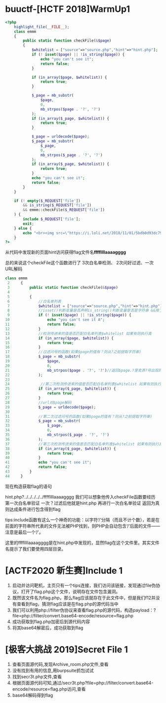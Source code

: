 # buuctf-[HCTF 2018]WarmUp1

```php
<?php
    highlight_file(__FILE__);
    class emmm
    {
        public static function checkFile(&$page)
        {
            $whitelist = ["source"=>"source.php","hint"=>"hint.php"];
            if (! isset($page) || !is_string($page)) {
                echo "you can't see it";
                return false;
            }

            if (in_array($page, $whitelist)) {
                return true;
            }

            $_page = mb_substr(
                $page,
                0,
                mb_strpos($page . '?', '?')
            );
            if (in_array($_page, $whitelist)) {
                return true;
            }

            $_page = urldecode($page);
            $_page = mb_substr(
                $_page,
                0,
                mb_strpos($_page . '?', '?')
            );
            if (in_array($_page, $whitelist)) {
                return true;
            }
            echo "you can't see it";
            return false;
        }
    }

    if (! empty($_REQUEST['file'])
        && is_string($_REQUEST['file'])
        && emmm::checkFile($_REQUEST['file'])
    ) {
        include $_REQUEST['file'];
        exit;
    } else {
        echo "<br><img src=\"https://i.loli.net/2018/11/01/5bdb0d93dc794.jpg\" />";
    }  
?>
```

从代码中发现新的页面hint访问获得flag文件名**ffffllllaaaagggg**

总的来说这个checkFile这个函数进行了 3次白名单检测、 2次问好过滤、一次URL解码

```php
class emmm
 2     {
 3         public static function checkFile(&$page)
 4 
 5         {
 6             //白名单列表
 7             $whitelist = ["source"=>"source.php","hint"=>"hint.php"];
 8             //isset()判断变量是否声明is_string()判断变量是否是字符串 &&用了逻辑与两个值都为真才执行if里面的值
 9             if (! isset($page) || !is_string($page)) {
10                 echo "you can't see it A";
11                 return false;
12             }
13             //检测传进来的值是否匹配白名单列表$whitelist 如果有则执行真
14             if (in_array($page, $whitelist)) {
15                 return true;
16             }
17             //过滤问号的函数(如果$page的值有？则从?之前提取字符串)
18             $_page = mb_substr(
19                 $page,
20                 0,
21                 mb_strpos($page . '?', '?')//返回$page.?里卖弄?号出现的第一个位置
22             );
23 
24              //第二次检测传进来的值是否匹配白名单列表$whitelist 如果有则执行真
25             if (in_array($_page, $whitelist)) {
26                 return true;
27             }
28             //url对$page解码
29             $_page = urldecode($page);
30 
31             //第二次过滤问号的函数(如果$page的值有？则从?之前提取字符串)
32             $_page = mb_substr(
33                 $_page,
34                 0,
35                 mb_strpos($_page . '?', '?')
36             );
37             //第三次检测传进来的值是否匹配白名单列表$whitelist 如果有则执行真
38             if (in_array($_page, $whitelist)) {
39                 return true;
40             }
41             echo "you can't see it";
42             return false;
43         }
44     }
```

现在构造获取flag的语句

hint.php?../../../../../ffffllllaaaagggg 我们可以想象他传入checkFile函数要经历 第一次白名单验证 一次？过滤后他就是hint.php 再进行一次白名单验证 返回为真 则达成条件进行包含得到flag

tips:include函数有这么一个神奇的功能：以字符‘/’分隔（而且不计个数），若是在前面的字符串所代表的文件无法被PHP找到，则PHP会自动包含‘/’后面的文件——注意是最后一个‘/’。

这里的ffffllllaaaagggg是在hint.php中发现的，显然flag在这个文件里。其实文件名提示了我们要使用四层目录。

# [ACTF2020 新生赛]Include 1

1. 启动并访问靶机，主页只有一个tips连接，我们访问该链接，发现通过file伪协议，打开了flag.php这个文件，说明存在文件包含漏洞。 
2. 既然该文件名为flag.php，那么flag应该就存在于此文件中，但是我们f12并没有查看到flag，猜测flag应该是在flag.php的源代码当中 
3. 我们可以利用php://filter伪协议来查看flag.php的源代码，构造payload：?file=php://filter/convert.base64-encode/resource=flag.php 
4. 成功获取到flag.php加密后到源代码内容 
5. 将其base64解密后，成功获取到flag

# [极客大挑战 2019]Secret File 1

1. 查看页面源代码,发现Archive_room.php文件,查看
2. 没有找到有用的信息,用burpsuite抓包试试
3. 找到secr3t.php文件,查看
4. 根据页面源代码可知,通过/secr3t.php?file=php://filter/convert.base64-encode/resource=flag.php访问,查看
5. base64解码得到flag

